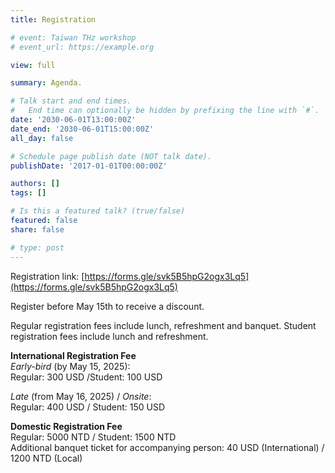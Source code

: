 ```yaml
---
title: Registration

# event: Taiwan THz workshop
# event_url: https://example.org

view: full

summary: Agenda.

# Talk start and end times.
#   End time can optionally be hidden by prefixing the line with `#`.
date: '2030-06-01T13:00:00Z'
date_end: '2030-06-01T15:00:00Z'
all_day: false

# Schedule page publish date (NOT talk date).
publishDate: '2017-01-01T00:00:00Z'

authors: []
tags: []

# Is this a featured talk? (true/false)
featured: false
share: false

# type: post
---
```


Registration link: [https://forms.gle/svk5B5hpG2ogx3Lq5](https://forms.gle/svk5B5hpG2ogx3Lq5)

Register before May 15th to receive a discount.


Regular registration fees include lunch, refreshment and banquet. Student registration fees include lunch and refreshment.

**International Registration Fee** <br>
*Early-bird* (by May 15, 2025): <br>
Regular: 300 USD /Student: 100 USD

*Late* (from May 16, 2025) / *Onsite*: <br>
Regular: 400 USD / Student: 150 USD

**Domestic Registration Fee** <br>
Regular: 5000 NTD / Student: 1500 NTD <br>
Additional banquet ticket for accompanying person: 40 USD (International) / 1200 NTD (Local)
